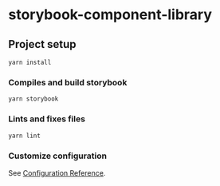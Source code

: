 # storybook-component-library

## Project setup
```
yarn install
```

### Compiles and build storybook
```
yarn storybook
```

### Lints and fixes files
```
yarn lint
```

### Customize configuration
See [Configuration Reference](https://cli.vuejs.org/config/).
